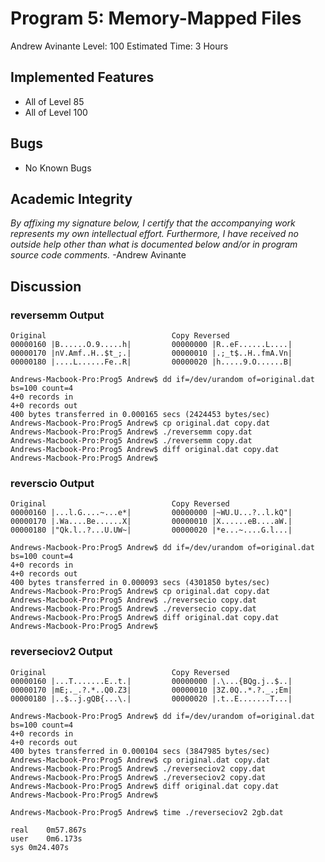 # Program 5: Memory-Mapped Files
Andrew Avinante
Level: 100
Estimated Time: 3 Hours

## Implemented Features
* All of Level 85
* All of Level 100

## Bugs
* No Known Bugs

## Academic Integrity
*By affixing my signature below, I certify that the accompanying work represents my own intellectual effort. Furthermore, I have received no outside help other than what is documented below and/or in program source code comments.* -Andrew Avinante

## Discussion

### reversemm Output

```
Original                            Copy Reversed
00000160 |B......O.9.....h|         00000000 |R..eF......L....|
00000170 |nV.Amf..H..$t_;.|         00000010 |.;_t$..H..fmA.Vn|
00000180 |....L......Fe..R|         00000020 |h.....9.O......B|

Andrews-Macbook-Pro:Prog5 Andrew$ dd if=/dev/urandom of=original.dat bs=100 count=4
4+0 records in
4+0 records out
400 bytes transferred in 0.000165 secs (2424453 bytes/sec)
Andrews-Macbook-Pro:Prog5 Andrew$ cp original.dat copy.dat
Andrews-Macbook-Pro:Prog5 Andrew$ ./reversemm copy.dat
Andrews-Macbook-Pro:Prog5 Andrew$ ./reversemm copy.dat
Andrews-Macbook-Pro:Prog5 Andrew$ diff original.dat copy.dat
Andrews-Macbook-Pro:Prog5 Andrew$ 
```

### reverscio Output

```
Original                            Copy Reversed
00000160 |...l.G....~...e*|         00000000 |~WU.U...?..l.kQ"|
00000170 |.Wa....Be......X|         00000010 |X......eB....aW.|
00000180 |"Qk.l..?...U.UW~|         00000020 |*e...~....G.l...|

Andrews-Macbook-Pro:Prog5 Andrew$ dd if=/dev/urandom of=original.dat bs=100 count=4
4+0 records in
4+0 records out
400 bytes transferred in 0.000093 secs (4301850 bytes/sec)
Andrews-Macbook-Pro:Prog5 Andrew$ cp original.dat copy.dat
Andrews-Macbook-Pro:Prog5 Andrew$ ./reversecio copy.dat
Andrews-Macbook-Pro:Prog5 Andrew$ ./reversecio copy.dat
Andrews-Macbook-Pro:Prog5 Andrew$ diff original.dat copy.dat
Andrews-Macbook-Pro:Prog5 Andrew$ 
```

### reverseciov2 Output

```
Original                            Copy Reversed
00000160 |...T.......E..t.|         00000000 |.\...{BQg.j..$..|
00000170 |mE;._.?.*..Q0.Z3|         00000010 |3Z.0Q..*.?._.;Em|
00000180 |..$..j.gQB{...\.|         00000020 |.t..E.......T...|

Andrews-Macbook-Pro:Prog5 Andrew$ dd if=/dev/urandom of=original.dat bs=100 count=4
4+0 records in
4+0 records out
400 bytes transferred in 0.000104 secs (3847985 bytes/sec)
Andrews-Macbook-Pro:Prog5 Andrew$ cp original.dat copy.dat
Andrews-Macbook-Pro:Prog5 Andrew$ ./reverseciov2 copy.dat
Andrews-Macbook-Pro:Prog5 Andrew$ ./reverseciov2 copy.dat
Andrews-Macbook-Pro:Prog5 Andrew$ diff original.dat copy.dat
Andrews-Macbook-Pro:Prog5 Andrew$ 

Andrews-Macbook-Pro:Prog5 Andrew$ time ./reverseciov2 2gb.dat

real	0m57.867s
user	0m6.173s
sys	0m24.407s
```